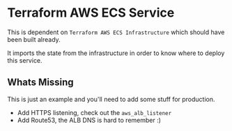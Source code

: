 # Terraform AWS ECS Service

This is dependent on `Terraform AWS ECS Infrastructure` which should have been built already.

It imports the state from the infrastructure in order to know where to deploy this service.

## Whats Missing

This is just an example and you'll need to add some stuff for production.

* Add HTTPS listening, check out the `aws_alb_listener`
* Add Route53, the ALB DNS is hard to remember :)

 
